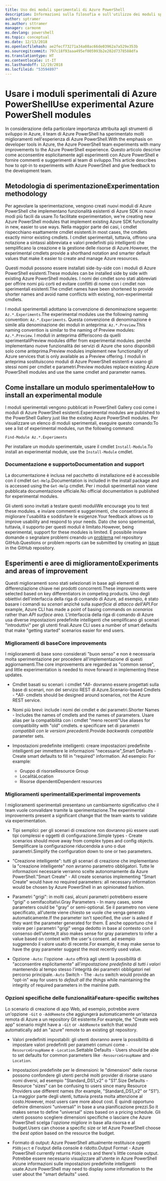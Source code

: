 ```yaml
---
title: Uso dei moduli sperimentali di Azure PowerShell
description: Informazioni sulla filosofia e sull'utilizzo dei moduli sperimentali di Azure PowerShell.
author: sptramer
ms.author: sttramer
manager: carmonm
ms.devlang: powershell
ms.topic: conceptual
ms.date: 12/13/2018
ms.openlocfilehash: ae2fecf73271a34a08ac66de03962a7a529e353b
ms.sourcegitcommit: 797c18f93aaa495ef005993b2e202d7378588dfa
ms.translationtype: HT
ms.contentlocale: it-IT
ms.lasthandoff: 12/19/2018
ms.locfileid: "53594897"
---
```

# <a name="use-experimental-azure-powershell-modules"></a><span data-ttu-id="d562a-103">Usare i moduli sperimentali di Azure PowerShell</span><span class="sxs-lookup"><span data-stu-id="d562a-103">Use experimental Azure PowerShell modules</span></span>

<span data-ttu-id="d562a-104">In considerazione della particolare importanza attribuita agli strumenti di sviluppo in Azure, il team di Azure PowerShell ha sperimentato molti miglioramenti nell'esperienza di Azure PowerShell.</span><span class="sxs-lookup"><span data-stu-id="d562a-104">With the emphasis on developer tools in Azure, the Azure PowerShell team experiments with many improvements to the Azure PowerShell experience.</span></span> <span data-ttu-id="d562a-105">Questo articolo descrive come acconsentire esplicitamente agli esperimenti con Azure PowerShell e fornire commenti e suggerimenti al team di sviluppo.</span><span class="sxs-lookup"><span data-stu-id="d562a-105">This article describes how to opt-in to experiments with Azure PowerShell and give feedback to the development team.</span></span>

## <a name="experimentation-methodology"></a><span data-ttu-id="d562a-106">Metodologia di sperimentazione</span><span class="sxs-lookup"><span data-stu-id="d562a-106">Experimentation methodology</span></span>

<span data-ttu-id="d562a-107">Per agevolare la sperimentazione, vengono creati nuovi moduli di Azure PowerShell che implementano funzionalità esistenti di Azure SDK in nuovi modi più facili da usare.</span><span class="sxs-lookup"><span data-stu-id="d562a-107">To facilitate experimentation, we're creating new Azure PowerShell modules that implement existing Azure SDK functionality in new, easier to use ways.</span></span> <span data-ttu-id="d562a-108">Nella maggior parte dei casi, i cmdlet rispecchiano esattamente cmdlet esistenti.</span><span class="sxs-lookup"><span data-stu-id="d562a-108">In most cases, the cmdlets exactly mirror existing cmdlets.</span></span> <span data-ttu-id="d562a-109">I cmdlet sperimentali, tuttavia, offrono una notazione a sintassi abbreviata e valori predefiniti più intelligenti che semplificano la creazione e la gestione delle risorse di Azure.</span><span class="sxs-lookup"><span data-stu-id="d562a-109">However, the experimental cmdlets provide a shorthand notation and smarter default values that make it easier to create and manage Azure resources.</span></span>

<span data-ttu-id="d562a-110">Questi moduli possono essere installati side-by-side con i moduli di Azure PowerShell esistenti.</span><span class="sxs-lookup"><span data-stu-id="d562a-110">These modules can be installed side by side with existing Azure PowerShell modules.</span></span> <span data-ttu-id="d562a-111">I nomi dei cmdlet sono stati abbreviati per offrire nomi più corti ed evitare conflitti di nome con i cmdlet non sperimentali esistenti.</span><span class="sxs-lookup"><span data-stu-id="d562a-111">The cmdlet names have been shortened to provide shorter names and avoid name conflicts with existing, non-experimental cmdlets.</span></span>

<span data-ttu-id="d562a-112">I moduli sperimentali adottano la convenzione di denominazione seguente: `Az.*.Experiments`.</span><span class="sxs-lookup"><span data-stu-id="d562a-112">The experimental modules use the following naming convention: `Az.*.Experiments`.</span></span> <span data-ttu-id="d562a-113">Questa convenzione di denominazione è simile alla denominazione dei moduli in anteprima: `Az.*.Preview`.</span><span class="sxs-lookup"><span data-stu-id="d562a-113">This naming convention is similar to the naming of Preview modules: `Az.*.Preview`.</span></span> <span data-ttu-id="d562a-114">I moduli in anteprima differiscono da quelli sperimentali</span><span class="sxs-lookup"><span data-stu-id="d562a-114">Preview modules differ from experimental modules.</span></span> <span data-ttu-id="d562a-115">perché implementano nuove funzionalità dei servizi di Azure che sono disponibili solo come anteprima.</span><span class="sxs-lookup"><span data-stu-id="d562a-115">Preview modules implement new functionality of Azure services that is only available as a Preview offering.</span></span> <span data-ttu-id="d562a-116">I moduli in anteprima sostituiscono moduli di Azure PowerShell esistenti e usano gli stessi nomi per cmdlet e parametri.</span><span class="sxs-lookup"><span data-stu-id="d562a-116">Preview modules replace existing Azure PowerShell modules and use the same cmdlet and parameter names.</span></span>

## <a name="how-to-install-an-experimental-module"></a><span data-ttu-id="d562a-117">Come installare un modulo sperimentale</span><span class="sxs-lookup"><span data-stu-id="d562a-117">How to install an experimental module</span></span>

<span data-ttu-id="d562a-118">I moduli sperimentali vengono pubblicati in PowerShell Gallery così come i moduli di Azure PowerShell esistenti.</span><span class="sxs-lookup"><span data-stu-id="d562a-118">Experimental modules are published to the PowerShell Gallery just like the existing Azure PowerShell modules.</span></span> <span data-ttu-id="d562a-119">Per visualizzare un elenco di moduli sperimentali, eseguire questo comando:</span><span class="sxs-lookup"><span data-stu-id="d562a-119">To see a list of experimental modules, run the following command:</span></span>

```azurepowershell-interactive
Find-Module Az.*.Experiments
```

<span data-ttu-id="d562a-120">Per installare un modulo sperimentale, usare il cmdlet `Install-Module`.</span><span class="sxs-lookup"><span data-stu-id="d562a-120">To install an experimental module, use the `Install-Module` cmdlet.</span></span>

### <a name="documentation-and-support"></a><span data-ttu-id="d562a-121">Documentazione e supporto</span><span class="sxs-lookup"><span data-stu-id="d562a-121">Documentation and support</span></span>

<span data-ttu-id="d562a-122">La documentazione è inclusa nel pacchetto di installazione ed è accessibile con il cmdlet `Get-Help`.</span><span class="sxs-lookup"><span data-stu-id="d562a-122">Documentation is included in the install package and is accessed using the `Get-Help` cmdlet.</span></span> <span data-ttu-id="d562a-123">Per i moduli sperimentali non viene pubblicata documentazione ufficiale.</span><span class="sxs-lookup"><span data-stu-id="d562a-123">No official documentation is published for experimental modules.</span></span>

<span data-ttu-id="d562a-124">Gli utenti sono invitati a testare questi moduli</span><span class="sxs-lookup"><span data-stu-id="d562a-124">We encourage you to test these modules.</span></span> <span data-ttu-id="d562a-125">e inviare commenti e suggerimenti, che consentiranno di migliorare l'usabilità e soddisfare le esigenze.</span><span class="sxs-lookup"><span data-stu-id="d562a-125">Your feedback allows us to improve usability and respond to your needs.</span></span> <span data-ttu-id="d562a-126">Dato che sono sperimentali, tuttavia, il supporto per questi moduli è limitato.</span><span class="sxs-lookup"><span data-stu-id="d562a-126">However, being experimental, support for these modules is limited.</span></span> <span data-ttu-id="d562a-127">È possibile inviare domande o segnalare problemi creando un [problema](https://github.com/Azure/azure-powershell/issues) nel repository GitHub.</span><span class="sxs-lookup"><span data-stu-id="d562a-127">Questions or problem reports can be submitted by creating an [issue](https://github.com/Azure/azure-powershell/issues) in the GitHub repository.</span></span>

## <a name="experiments-and-areas-of-improvement"></a><span data-ttu-id="d562a-128">Esperimenti e aree di miglioramento</span><span class="sxs-lookup"><span data-stu-id="d562a-128">Experiments and areas of improvement</span></span>

<span data-ttu-id="d562a-129">Questi miglioramenti sono stati selezionati in base agli elementi di differenziazione chiave nei prodotti concorrenti.</span><span class="sxs-lookup"><span data-stu-id="d562a-129">These improvements were selected based on key differentiators in competing products.</span></span> <span data-ttu-id="d562a-130">Uno degli obiettivi dell'interfaccia della riga di comando di Azure, ad esempio, è stato basare i comandi su _scenari_ anziché sulla _superficie di attacco dell'API_.</span><span class="sxs-lookup"><span data-stu-id="d562a-130">For example, Azure CLI has made a point of basing commands on _scenarios_ rather than _API surface area_.</span></span>
<span data-ttu-id="d562a-131">L'interfaccia della riga di comando di Azure usa diverse impostazioni predefinite intelligenti che semplificano gli scenari "introduttivi" per gli utenti finali.</span><span class="sxs-lookup"><span data-stu-id="d562a-131">Azure CLI uses a number of smart defaults that make "getting started" scenarios easier for end users.</span></span>

### <a name="core-improvements"></a><span data-ttu-id="d562a-132">Miglioramenti di base</span><span class="sxs-lookup"><span data-stu-id="d562a-132">Core improvements</span></span>

<span data-ttu-id="d562a-133">I miglioramenti di base sono considerati "buon senso" e non è necessaria molta sperimentazione per procedere all'implementazione di questi aggiornamenti.</span><span class="sxs-lookup"><span data-stu-id="d562a-133">The core improvements are regarded as "common sense", and little experimentation is needed to move forward in implementing these updates.</span></span>

- <span data-ttu-id="d562a-134">Cmdlet basati su scenari: i cmdlet \**All*- dovranno essere progettati sulla base di scenari, non del servizio REST di Azure.</span><span class="sxs-lookup"><span data-stu-id="d562a-134">Scenario-based Cmdlets - \**All*- cmdlets should be designed around scenarios, not the Azure REST service.</span></span>

- <span data-ttu-id="d562a-135">Nomi più brevi: include i nomi dei cmdlet e dei parametri.</span><span class="sxs-lookup"><span data-stu-id="d562a-135">Shorter Names - Includes the names of cmdlets and the names of parameters.</span></span>
  <span data-ttu-id="d562a-136">Usare alias per la compatibilità con i cmdlet "meno recenti"</span><span class="sxs-lookup"><span data-stu-id="d562a-136">Use aliases for compatibility with "old" cmdlets.</span></span> <span data-ttu-id="d562a-137">e specificare set di parametri _compatibili con le versioni precedenti_.</span><span class="sxs-lookup"><span data-stu-id="d562a-137">Provide _backwards compatible_ parameter sets.</span></span>

- <span data-ttu-id="d562a-138">Impostazioni predefinite intelligenti: creare impostazioni predefinite intelligenti per immettere le informazioni "necessarie",</span><span class="sxs-lookup"><span data-stu-id="d562a-138">Smart Defaults - Create smart defaults to fill in "required" information.</span></span> <span data-ttu-id="d562a-139">Ad esempio: </span><span class="sxs-lookup"><span data-stu-id="d562a-139">For example:</span></span>
  - <span data-ttu-id="d562a-140">Gruppo di risorse</span><span class="sxs-lookup"><span data-stu-id="d562a-140">Resource Group</span></span>
  - <span data-ttu-id="d562a-141">Località</span><span class="sxs-lookup"><span data-stu-id="d562a-141">Location</span></span>
  - <span data-ttu-id="d562a-142">Risorse dipendenti</span><span class="sxs-lookup"><span data-stu-id="d562a-142">Dependent resources</span></span>

### <a name="experimental-improvements"></a><span data-ttu-id="d562a-143">Miglioramenti sperimentali</span><span class="sxs-lookup"><span data-stu-id="d562a-143">Experimental improvements</span></span>

<span data-ttu-id="d562a-144">I miglioramenti sperimentali presentano un cambiamento significativo che il team vuole convalidare tramite la sperimentazione.</span><span class="sxs-lookup"><span data-stu-id="d562a-144">The experimental improvements present a significant change that the team wants to validate via experimentation.</span></span>

- <span data-ttu-id="d562a-145">Tipi semplici: per gli scenari di creazione non dovranno più essere usati tipi complessi e oggetti di configurazione.</span><span class="sxs-lookup"><span data-stu-id="d562a-145">Simple types - Create scenarios should move away from complex types and config objects.</span></span> <span data-ttu-id="d562a-146">Semplificare la configurazione riducendola a uno o due parametri.</span><span class="sxs-lookup"><span data-stu-id="d562a-146">Simplify the configuration down to one or two parameters.</span></span>

- <span data-ttu-id="d562a-147">"Creazione intelligente": tutti gli scenari di creazione che implementano la "creazione intelligente" _non_ avranno parametro obbligatori. Tutte le informazioni necessarie verranno scelte autonomamente da Azure PowerShell.</span><span class="sxs-lookup"><span data-stu-id="d562a-147">"Smart Create" - All create scenarios implementing "Smart Create" would have _no_ required parameters: all necessary information would be chosen by Azure PowerShell in an opinionated fashion.</span></span>

- <span data-ttu-id="d562a-148">Parametri "grigi": in molti casi, alcuni parametri potrebbero essere "grigi" o semifacoltativi.</span><span class="sxs-lookup"><span data-stu-id="d562a-148">Gray Parameters - In many cases, some parameters could be "gray" or semi-optional.</span></span> <span data-ttu-id="d562a-149">Se il parametro non viene specificato, all'utente viene chiesto se vuole che venga generato automaticamente.</span><span class="sxs-lookup"><span data-stu-id="d562a-149">If the parameter isn't specified, the user is asked if they want the parameter generated for them.</span></span> <span data-ttu-id="d562a-150">È anche opportuno che il valore per i parametri "grigi" venga dedotto in base al contesto con il consenso dell'utente,</span><span class="sxs-lookup"><span data-stu-id="d562a-150">It also makes sense for gray parameters to infer a value based on context with the user's consent.</span></span>
  <span data-ttu-id="d562a-151">ad esempio suggerendo il valore usato di recente.</span><span class="sxs-lookup"><span data-stu-id="d562a-151">For example, it may make sense to have the gray parameter suggest the most recently used value.</span></span>

- <span data-ttu-id="d562a-152">Opzione `-Auto`: l'opzione `-Auto` offrirà agli utenti la possibilità di "acconsentire esplicitamente" all'_impostazione predefinita di tutti i valori_ mantenendo al tempo stesso l'integrità dei parametri obbligatori nel percorso principale.</span><span class="sxs-lookup"><span data-stu-id="d562a-152">`-Auto` Switch - The `-Auto` switch would provide an "opt-in" way for users to _default all the things_ while maintaining the integrity of required parameters in the mainline path.</span></span>

### <a name="feature-specific-switches"></a><span data-ttu-id="d562a-153">Opzioni specifiche delle funzionalità</span><span class="sxs-lookup"><span data-stu-id="d562a-153">Feature-specific switches</span></span>

<span data-ttu-id="d562a-154">Lo scenario di creazione di app Web, ad esempio, potrebbe avere un'opzione `-Git` o `-AddRemote` che aggiungerà automaticamente un'istanza remota di Azure a un repository Git esistente.</span><span class="sxs-lookup"><span data-stu-id="d562a-154">For example, the "Create web app" scenario might have a `-Git` or `-AddRemote` switch that would automatically add an "azure" remote to an existing git repository.</span></span>

- <span data-ttu-id="d562a-155">Valori predefiniti impostabili: gli utenti dovranno avere la possibilità di impostare valori predefiniti per parametri comuni come `-ResourceGroupName` e `-Location`.</span><span class="sxs-lookup"><span data-stu-id="d562a-155">Settable Defaults - Users should be able to set defaults for common parameters like `-ResourceGroupName` and `-Location`.</span></span>

- <span data-ttu-id="d562a-156">Impostazioni predefinite per le dimensioni: le "dimensioni" delle risorse possono confondere gli utenti perché molti provider di risorse usano nomi diversi, ad esempio "Standard\_DS1\_v2" o "S1".</span><span class="sxs-lookup"><span data-stu-id="d562a-156">Size Defaults - Resource "sizes" can be confusing to users since many Resource Providers use different names (for example, "Standard\_DS1\_v2" or "S1").</span></span> <span data-ttu-id="d562a-157">La maggior parte degli utenti, tuttavia presta molta attenzione al costo.</span><span class="sxs-lookup"><span data-stu-id="d562a-157">However, most users care more about cost.</span></span> <span data-ttu-id="d562a-158">È quindi opportuno definire dimensioni "universali" in base a una pianificazione prezzi.</span><span class="sxs-lookup"><span data-stu-id="d562a-158">So it makes sense to define "universal" sizes based on a pricing schedule.</span></span> <span data-ttu-id="d562a-159">Gli utenti possono scegliere dimensioni specifiche o lasciare che Azure PowerShell scelga l'_opzione migliore_ in base alla risorsa e al budget.</span><span class="sxs-lookup"><span data-stu-id="d562a-159">Users can choose a specific size or let Azure PowerShell choose the _best option_ based on the resource the budget.</span></span>

- <span data-ttu-id="d562a-160">Formato di output: Azure PowerShell attualmente restituisce oggetti `PSObject` e l'output della console è ridotto.</span><span class="sxs-lookup"><span data-stu-id="d562a-160">Output Format - Azure PowerShell currently returns `PSObject`s and there's little console output.</span></span> <span data-ttu-id="d562a-161">Potrebbe essere necessario visualizzare all'utente in Azure PowerShell alcune informazioni sulle impostazioni predefinite intelligenti usate.</span><span class="sxs-lookup"><span data-stu-id="d562a-161">Azure PowerShell may need to display some information to the user about the "smart defaults" used.</span></span>
